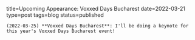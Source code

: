 
title=Upcoming Appearance: Voxxed Days Bucharest
date=2022-03-21
type=post
tags=blog
status=published
~~~~~~
(2022-03-25) **Voxxed Days Bucharest**: I'll be doing a keynote for this year's Voxxed Days Bucharest event!  
            